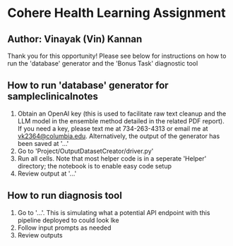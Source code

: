# Cohere Health Learning Assignment
## Author: Vinayak (Vin) Kannan

Thank you for this opportunity! Please see below for instructions on how to run the 'database' generator and the 'Bonus Task' diagnostic tool

## How to run 'database' generator for sampleclinicalnotes
1. Obtain an OpenAI key (this is used to facilitate raw text cleanup and the LLM model in the ensemble method detailed in the related PDF report). If you need a key, please text me at 734-263-4313 or email me at vk2364@columbia.edu. Alternatively, the output of the generator has been saved at '...'
2. Go to 'Project/OutputDatasetCreator/driver.py'
2. Run all cells. Note that most helper code is in a seperate 'Helper' directory; the notebook is to enable easy code setup
3. Review output at '...'

## How to run diagnosis tool
1. Go to '...'. This is simulating what a potential API endpoint with this pipeline deployed to could look lke
2. Follow input prompts as needed
3. Review outputs
